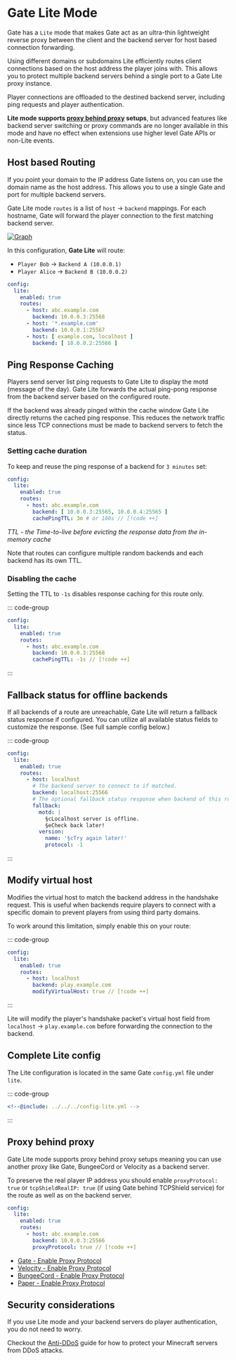 # Gate Lite Mode

Gate has a `Lite` mode that makes Gate act as an ultra-thin lightweight reverse proxy between
the client and the backend server for host based connection forwarding.

Using different domains or subdomains Lite efficiently routes client connections based on the
host address the player joins with.
This allows you to protect multiple backend servers behind a single port to a Gate Lite proxy instance.

Player connections are offloaded to the destined backend server, including ping requests and player authentication.

**Lite mode supports [proxy behind proxy](#proxy-behind-proxy) setups**, but advanced features like backend server switching or proxy commands are no
longer available in this mode and have no effect when extensions use higher level Gate APIs or non-Lite events.

## Host based Routing

If you point your domain to the IP address Gate listens on, you can use the domain name as the host address.
This allows you to use a single Gate and port for multiple backend servers.

Gate Lite mode `routes` is a list of `host` -> `backend` mappings.
For each hostname, Gate will forward the player connection to the first matching backend server.

[![Graph](/images/lite-mermaid-diagram-LR.svg)](https://gate.minekube.com)

In this configuration, **Gate Lite** will route:
- `Player Bob` -> `Backend A (10.0.0.1)`
-  `Player Alice` -> `Backend B (10.0.0.2)`
```yaml config-lite.yml
config:
  lite:
    enabled: true
    routes:
      - host: abc.example.com
        backend: 10.0.0.3:25568
      - host: '*.example.com'
        backend: 10.0.0.1:25567
      - host: [ example.com, localhost ]
        backend: [ 10.0.0.2:25566 ]
```

## Ping Response Caching

Players send server list ping requests to Gate Lite to display the motd (message of the day).
Gate Lite forwards the actual ping-pong response from the backend server based on the configured route.

If the backend was already pinged within the cache window Gate Lite directly returns the cached ping response.
This reduces the network traffic since less TCP connections must be made to backend servers to fetch the
status.

### Setting cache duration

To keep and reuse the ping response of a backend for `3 minutes` set:

```yaml
config:
  lite:
    enabled: true
    routes:
      - host: abc.example.com
        backend: [ 10.0.0.3:25565, 10.0.0.4:25565 ]
        cachePingTTL: 3m # or 180s // [!code ++]
```

_TTL - the Time-to-live before evicting the response data from the in-memory cache_

Note that routes can configure multiple random backends and each backend has its own TTL.

### Disabling the cache

Setting the TTL to `-1s` disables response caching for this route only.

::: code-group
```yaml [config.yml]
config:
  lite:
    enabled: true
    routes:
      - host: abc.example.com
        backend: 10.0.0.3:25568
        cachePingTTL: -1s // [!code ++]
```
:::

## Fallback status for offline backends

If all backends of a route are unreachable, Gate Lite will return a fallback status response if configured.
You can utilize all available status fields to customize the response. (See full sample config below.)

::: code-group
```yaml [config.yml]
config:
  lite:
    enabled: true
    routes:
      - host: localhost
        # The backend server to connect to if matched.
        backend: localhost:25566
        # The optional fallback status response when backend of this route are offline.
        fallback:
          motd: |
            §cLocalhost server is offline.
            §eCheck back later!
          version:
            name: '§cTry again later!'
            protocol: -1
```
:::
          
## Modify virtual host

Modifies the virtual host to match the backend address in the handshake request.
This is useful when backends require players to connect with a specific domain to
prevent players from using third party domains.

To work around this limitation, simply enable this on your route:

::: code-group
```yaml [config.yml]
config:
  lite:
    enabled: true
    routes:
      - host: localhost
        backend: play.example.com
        modifyVirtualHost: true // [!code ++]
```
:::

Lite will modify the player's handshake packet's virtual host field from `localhost` -> `play.example.com`
before forwarding the connection to the backend.

## Complete Lite config

The Lite configuration is located in the same Gate `config.yml` file under `lite`.

::: code-group
```yaml [config-lite.yml on GitHub]
<!--@include: ../../../config-lite.yml -->
```
:::

## Proxy behind proxy

Gate Lite mode supports proxy behind proxy setups meaning you can use another proxy like
Gate, BungeeCord or Velocity as a backend server.

To preserve the real player IP address you should enable `proxyProtocol: true` or `tcpShieldRealIP: true`
(if using Gate behind TCPShield service) for the route as well as on the backend server.

```yaml config-lite.yml
config:
  lite:
    enabled: true
    routes:
      - host: abc.example.com
        backend: 10.0.0.3:25566
        proxyProtocol: true // [!code ++]
```

- [Gate - Enable Proxy Protocol](https://github.com/minekube/gate/blob/7b03987bcdc7e8a6ed96156fa147bdd9dbf6ba4c/config.yml#L85)
- [Velocity - Enable Proxy Protocol](https://docs.papermc.io/velocity/configuration#advanced-section)
- [BungeeCord - Enable Proxy Protocol](https://www.spigotmc.org/wiki/bungeecord-configuration-guide/)
- [Paper - Enable Proxy Protocol](https://docs.papermc.io/paper/reference/global-configuration#proxy-protocol)

## Security considerations

If you use Lite mode and your backend servers do player authentication,
you do not need to worry.

Checkout the [Anti-DDoS](/guide/security/ddos) guide for how
to protect your Minecraft servers from DDoS attacks.
